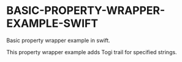 # BASIC-PROPERTY-WRAPPER-EXAMPLE-SWIFT

Basic property wrapper example in swift.

This property wrapper example adds Togi trail for specified strings.
